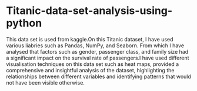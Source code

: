 # Titanic-data-set-analysis-using-python
This data set is used from kaggle.On this Titanic dataset, I have used various liabries such as Pandas, NumPy, and Seaborn. From which I have analysed that factors such as gender, passenger class, and family size had a significant impact on the survival rate of passengers.I have used different visualisation techniques on this data set such as  heat maps, provided a comprehensive and insightful analysis of the dataset, highlighting the relationships between different variables and identifying patterns that would not have been visible otherwise.





